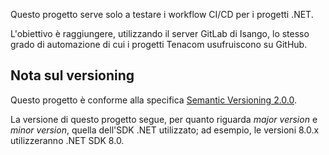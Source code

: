 Questo progetto serve solo a testare i workflow CI/CD per i progetti .NET.

L'obiettivo è raggiungere, utilizzando il server GitLab di Isango, lo stesso grado di automazione di cui i progetti Tenacom usufruiscono su GitHub.

## Nota sul versioning

Questo progetto è conforme alla specifica [Semantic Versioning 2.0.0](https://semver.org).

La versione di questo progetto segue, per quanto riguarda _major version_ e _minor version_, quella dell'SDK .NET utilizzato; ad esempio, le versioni 8.0.x utilizzeranno .NET SDK 8.0.
